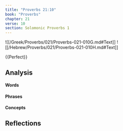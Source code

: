 ```yaml
---
title: "Proverbs 21:10"
book: "Proverbs"
chapter: 21
verse: 10
section: Solomonic Proverbs 1
---
```

![[/Greek/Proverbs/021/Proverbs-021-010G.md#Text]]
![[/Hebrew/Proverbs/021/Proverbs-021-010H.md#Text]]

{{Perfect}}

## Analysis

#### Words

#### Phrases

#### Concepts

## Reflections
